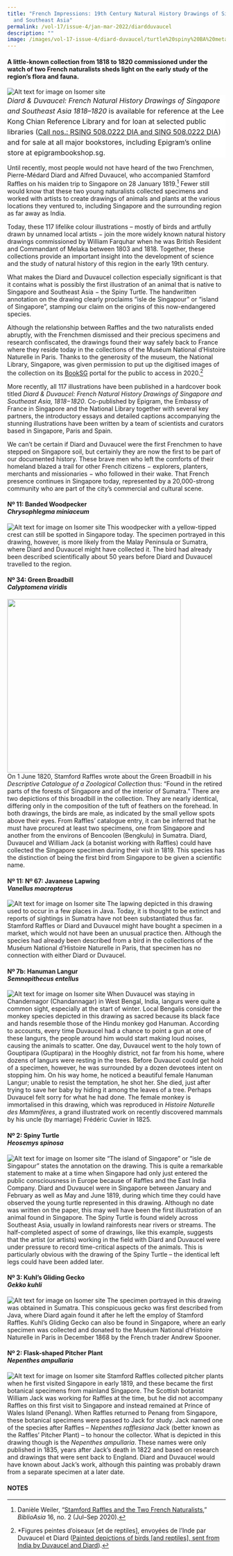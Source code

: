```yaml
---
title: "French Impressions: 19th Century Natural History Drawings of Singapore
  and Southeast Asia"
permalink: /vol-17/issue-4/jan-mar-2022/diardduvaucel
description: ""
image: /images/vol-17-issue-4/diard-duvaucel/turtle%20spiny%20BA%20meta%20image.jpg
---
```

#### A little-known collection from 1818 to 1820 commissioned under the watch of two French naturalists sheds light on the early study of the region’s flora and fauna.

![Alt text for image on Isomer site](/images/vol-17-issue-4/diard-duvaucel/DiardDuvaucel2.jpg)
<span style="background-color: white; display:block; font-size:1rem; line-height:1.5rem"><i>Diard & Duvaucel: French Natural History Drawings of Singapore and Southeast Asia 1818–1820</i> is available for reference at the Lee Kong Chian Reference Library and for loan at selected public libraries ([Call nos.: RSING 508.0222 DIA and SING 508.0222 DIA](https://eservice.nlb.gov.sg/item_holding.aspx?bid=205457695)) and for sale at all major bookstores, including Epigram’s online store at epigrambookshop.sg.</span>


Until recently, most people would not have heard of the two Frenchmen, Pierre-Médard Diard and Alfred Duvaucel, who accompanied Stamford Raffles on his maiden trip to Singapore on 28 January 1819.[^1] Fewer still would know that these two young naturalists collected specimens and worked with artists to create drawings of animals and plants at the various locations they ventured to, including Singapore and the surrounding region as far away as India.

Today, these 117 lifelike colour illustrations – mostly of birds and artfully drawn by unnamed local artists − join the more widely known natural history drawings commissioned by William Farquhar when he was British Resident and Commandant of Melaka between 1803 and 1818. Together, these collections provide an important insight into the development of science and the study of natural history of this region in the early 19th century.

What makes the Diard and Duvaucel collection especially significant is that it contains what is possibly the first illustration of an animal that is native to Singapore and Southeast Asia − the Spiny Turtle. The handwritten annotation on the drawing clearly proclaims “isle de Singapour” or “island of Singapore”, stamping our claim on the origins of this now-endangered species. 

Although the relationship between Raffles and the two naturalists ended abruptly, with the Frenchmen dismissed and their precious specimens and research confiscated, the drawings found their way safely back to France where they reside today in the collections of the Muséum National d’Histoire Naturelle in Paris. Thanks to the generosity of the museum, the National Library, Singapore, was given permission to put up the digitised images of the collection on its [BookSG](https://eresources.nlb.gov.sg/printheritage/detail/c908d4fd-4e4b-441d-bdab-48c9eb69d0c1.aspx) portal for the public to access in 2020.[^2]

More recently, all 117 illustrations have been published in a hardcover book titled *Diard & Duvaucel: French Natural History Drawings of Singapore and Southeast Asia, 1818−1820*. Co-published by Epigram, the Embassy of France in Singapore and the National Library together with several key partners, the introductory essays and detailed captions accompanying the stunning illustrations have been written by a team of scientists and curators based in Singapore, Paris and Spain. 

We can’t be certain if Diard and Duvaucel were the first Frenchmen to have stepped on Singapore soil, but certainly they are now the first to be part of our documented history. These brave men who left the comforts of their homeland blazed a trail for other French citizens − explorers, planters, merchants and missionaries − who followed in their wake. That French presence continues in Singapore today, represented by a 20,000-strong community who are part of the city’s commercial and cultural scene. 


#### **Nº 11: Banded Woodpecker <br>*Chrysophlegma miniaceum***

![Alt text for image on Isomer site](/images/vol-17-issue-4/diard-duvaucel/Banded%20Woodpecker.jpg)
This woodpecker with a yellow-tipped crest can still be spotted in Singapore today. The specimen portrayed in this drawing, however, is more likely from the Malay Peninsula or Sumatra, where Diard and Duvaucel might have collected it. The bird had already been described scientifically about 50 years before Diard and Duvaucel travelled to the region.

#### **Nº 34: Green Broadbill <br>*Calyptomena viridis***
<img style="width:400px;" src="/images/vol-17-issue-4/diard-duvaucel/Green%20Broadbill2.jpg"><br>
On 1 June 1820, Stamford Raffles wrote about the Green Broadbill in his *Descriptive Catalogue of a Zoological Collection* thus: “Found in the retired parts of the forests of Singapore and of the interior of Sumatra.” There are two depictions of this broadbill in the collection. They are nearly identical, differing only in the composition of the tuft of feathers on the forehead. In both drawings, the birds are male, as indicated by the small yellow spots above their eyes. From Raffles’ catalogue entry, it can be inferred that he must have procured at least two specimens, one from Singapore and another from the environs of Bencoolen (Bengkulu) in Sumatra. Diard, Duvaucel and William Jack (a botanist working with Raffles) could have collected the Singapore specimen during their visit in 1819. This species has the distinction of being the first bird from Singapore to be given a scientific name.

#### **Nº 11: Nº 67: Javanese Lapwing<br>*Vanellus macropterus***

![Alt text for image on Isomer site](/images/vol-17-issue-4/diard-duvaucel/Javanese%20Lapwing.jpg)
The lapwing depicted in this drawing used to occur in a few places in Java. Today, it is thought to be extinct and reports of sightings in Sumatra have not been substantiated thus far. Stamford Raffles or Diard and Duvaucel might have bought a specimen in a market, which would not have been an unusual practice then. Although the species had already been described from a bird in the collections of the Muséum National d’Histoire Naturelle in Paris, that specimen has no connection with either Diard or Duvaucel.

#### **Nº 7b: Hanuman Langur<br>*Semnopithecus entellus***

![Alt text for image on Isomer site](/images/vol-17-issue-4/diard-duvaucel/Hanuman%20Langur.jpg)
When Duvaucel was staying in Chandernagor (Chandannagar) in West Bengal, India, langurs were quite a common sight, especially at the start of winter. Local Bengalis consider the monkey species depicted in this drawing as sacred because its black face and hands resemble those of the Hindu monkey god Hanuman. According to accounts, every time Duvaucel had a chance to point a gun at one of these langurs, the people around him would start making loud noises, causing the animals to scatter. One day, Duvaucel went to the holy town of Gouptipara (Guptipara) in the Hooghly district, not far from his home, where dozens of langurs were resting in the trees. Before Duvaucel could get hold of a specimen, however, he was surrounded by a dozen devotees intent on stopping him. On his way home, he noticed a beautiful female Hanuman Langur; unable to resist the temptation, he shot her. She died, just after trying to save her baby by hiding it among the leaves of a tree. Perhaps Duvaucel felt sorry for what he had done. The female monkey is immortalised in this drawing, which was reproduced in *Histoire Naturelle des Mammifères*, a grand illustrated work on recently discovered mammals by his uncle (by marriage) Frédéric Cuvier in 1825.

#### **Nº 2: Spiny Turtle<br>*Heosemys spinosa***

![Alt text for image on Isomer site](/images/vol-17-issue-4/diard-duvaucel/Spiny%20Turtle.jpg)
“The island of Singapore” or “isle de Singapour” states the annotation on the drawing. This is quite a remarkable statement to make at a time when Singapore had only just entered the public consciousness in Europe because of Raffles and the East India Company. Diard and Duvaucel were in Singapore between January and February as well as May and June 1819, during which time they could have observed the young turtle represented in this drawing. Although no date was written on the paper, this may well have been the first illustration of an animal found in Singapore. The Spiny Turtle is found widely across Southeast Asia, usually in lowland rainforests near rivers or streams. The half-completed aspect of some of drawings, like this example, suggests that the artist (or artists) working in the field with Diard and Duvaucel were under pressure to record time-critical aspects of the animals. This is particularly obvious with the drawing of the Spiny Turtle – the identical left legs could have been added later.


#### **Nº 3: Kuhl’s Gliding Gecko<br>*Gekko kuhli***

![Alt text for image on Isomer site](/images/vol-17-issue-4/diard-duvaucel/Kuhls%20Gliding%20Gecko3.jpg)
The specimen portrayed in this drawing was obtained in Sumatra. This conspicuous gecko was first described from Java, where Diard again found it after he left the employ of Stamford Raffles. Kuhl’s Gliding Gecko can also be found in Singapore, where an early specimen was collected and donated to the Muséum National d’Histoire Naturelle in Paris in December 1868 by the French trader Andrew Spooner.


#### **Nº 2: Flask-shaped Pitcher Plant<br>*Nepenthes ampullaria***

![Alt text for image on Isomer site](/images/vol-17-issue-4/diard-duvaucel/Flask-shaped%20Pitcher2.jpg)
Stamford Raffles collected pitcher plants when he first visited Singapore in early 1819, and these became the first botanical specimens from mainland Singapore. The Scottish botanist William Jack was working for Raffles at the time, but he did not accompany Raffles on this first visit to Singapore and instead remained at Prince of Wales Island (Penang). When Raffles returned to Penang from Singapore, these botanical specimens were passed to Jack for study. Jack named one of the species after Raffles – *Nepenthes rafflesiana* Jack (better known as the Raffles’ Pitcher Plant) – to honour the collector. What is depicted in this drawing though is the *Nepenthes ampullaria*. These names were only published in 1835, years after Jack’s death in 1822 and based on research and drawings that were sent back to England. Diard and Duvaucel would have known about Jack’s work, although this painting was probably drawn from a separate specimen at a later date.



#### **NOTES**

[^1]: Danièle Weiler, “[Stamford Raffles and the Two French Naturalists](https://biblioasia.nlb.gov.sg/vol-16/issue-2/jul-sep-2020/raffles),” *BiblioAsia* 16, no. 2 (Jul–Sep 2020).

[^2]: *Figures peintes d’oiseaux [et de reptiles], envoyées de l’Inde par Duvaucel et Diard ([Painted depictions of birds [and reptiles], sent from India by Duvaucel and Diard](https://eresources.nlb.gov.sg/printheritage/detail/c908d4fd-4e4b-441d-bdab-48c9eb69d0c1.aspx)).
